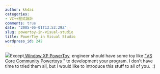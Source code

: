 ```yaml
---
author: kkdai
categories:
- VC++程式設計
comments: true
date: "2005-06-01T13:52:29Z"
slug: powertoy-in-visual-studio
title: PowerToy in Visual Studio
wordpress_id: 242
---
```


![](http://www.gotdotnet.com/team/ide/images/image002.jpg)Except[ Window XP PowerToy](http://www.evanlin.com/blog/archives/000315.html), engineer should have some toy like ["VS Core Community Powertoys "](http://www.gotdotnet.com/team/ide/#powertoys) to development your program. I don't have time to tried them all, but I would like to introduce this stuff to all of you.  :)
